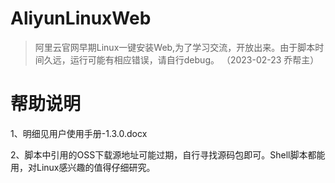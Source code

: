 # AliyunLinuxWeb
> 阿里云官网早期Linux一键安装Web,为了学习交流，开放出来。由于脚本时间久远，运行可能有相应错误，请自行debug。
> （2023-02-23 乔帮主）

# 帮助说明
1、明细见用户使用手册-1.3.0.docx

2、脚本中引用的OSS下载源地址可能过期，自行寻找源码包即可。Shell脚本都能用，对Linux感兴趣的值得仔细研究。